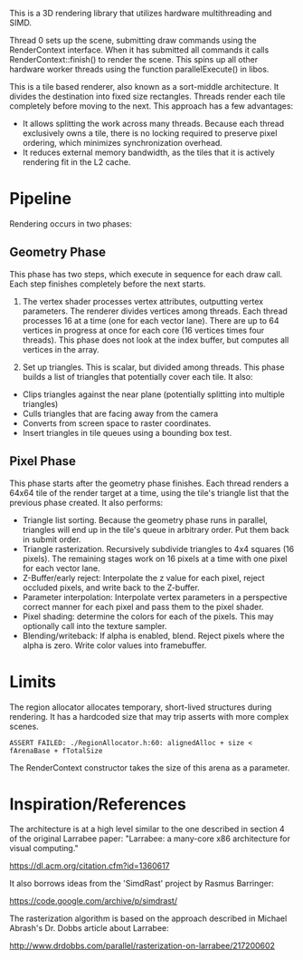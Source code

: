 This is a 3D rendering library that utilizes hardware multithreading and SIMD.

Thread 0 sets up the scene, submitting draw commands using the RenderContext
interface. When it has submitted all commands it calls RenderContext::finish()
to render the scene. This spins up all other hardware worker threads using the
function parallelExecute() in libos.

This is a tile based renderer, also known as a sort-middle architecture. It
divides the destination into fixed size rectangles. Threads render each tile
completely before moving to the next. This approach has a few advantages:
* It allows splitting the work across many threads. Because each thread
  exclusively owns a tile, there is no locking required to preserve pixel
  ordering, which minimizes synchronization overhead.
* It reduces external memory bandwidth, as the tiles that it is actively
  rendering fit in the L2 cache.

# Pipeline

Rendering occurs in two phases:

## Geometry Phase
This phase has two steps, which execute in sequence for each draw call.
Each step finishes completely before the next starts.

1. The vertex shader processes vertex attributes, outputting
vertex parameters. The renderer divides vertices among threads. Each thread
processes 16 at a time (one for each vector lane). There are up to 64 vertices
in progress at once for each core (16 vertices times four threads). This phase
does not look at the index buffer, but computes all vertices in the array.

2. Set up triangles. This is scalar, but divided among threads. This phase
builds a list of triangles that potentially cover each tile. It also:

 - Clips triangles against the near plane (potentially splitting into multiple
   triangles)
 - Culls triangles that are facing away from the camera
 - Converts from screen space to raster coordinates.
 - Insert triangles in tile queues using a bounding box test.

## Pixel Phase
This phase starts after the geometry phase finishes. Each thread
renders a 64x64 tile of the render target at a time, using the tile's triangle
list that the previous phase created. It also performs:

- Triangle list sorting. Because the geometry phase runs in parallel, triangles
  will end up in the tile's queue in arbitrary order. Put them back in submit
  order.
- Triangle rasterization. Recursively subdivide triangles to 4x4 squares
  (16 pixels). The remaining stages work on 16 pixels at a time with one pixel
  for each vector lane.
- Z-Buffer/early reject: Interpolate the z value for each pixel, reject occluded
  pixels, and write back to the Z-buffer.
- Parameter interpolation: Interpolate vertex parameters in a perspective correct
  manner for each pixel and pass them to the pixel shader.
- Pixel shading: determine the colors for each of the pixels. This may
  optionally call into the texture sampler.
- Blending/writeback: If alpha is enabled, blend. Reject pixels where the
  alpha is zero. Write color values into framebuffer.

# Limits

The region allocator allocates temporary, short-lived structures during rendering.
It has a hardcoded size that may trip asserts with more complex scenes.

    ASSERT FAILED: ./RegionAllocator.h:60: alignedAlloc + size < fArenaBase + fTotalSize

The RenderContext constructor takes the size of this arena as a parameter.

# Inspiration/References

The architecture is at a high level similar to the one described in section 4
of the original Larrabee paper: "Larrabee: a many-core x86 architecture for
visual computing."

https://dl.acm.org/citation.cfm?id=1360617

It also borrows ideas from the 'SimdRast' project by Rasmus Barringer:

https://code.google.com/archive/p/simdrast/

The rasterization algorithm is based on the approach described in Michael
Abrash's Dr. Dobbs article about Larrabee:

http://www.drdobbs.com/parallel/rasterization-on-larrabee/217200602

